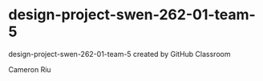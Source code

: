 # design-project-swen-262-01-team-5
design-project-swen-262-01-team-5 created by GitHub Classroom

Cameron Riu
